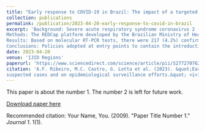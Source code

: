 ```yaml
---
title: "Early response to COVID-19 in Brazil: The impact of a targeted approach to suspected cases and on epidemiological surveillance efforts"
collection: publications
permalink: /publication/2023-04-20-early-response-to-covid-in-brazil
excerpt: 'Background: Severe acute respiratory syndrome coronavirus 2 (SARS-CoV-2) entered Brazil before travel restrictions and border closures were imposed. This study reports the characteristics of suspected and confirmed coronavirus disease 2019 (COVID-19) cases among symptomatic international travelers in Brazil and their contacts.
Methods: The REDCap platform developed by the Brazilian Ministry of Health was analyzed to identify and investigate suspected cases of COVID-19 recorded during the period January 1 to March 20, 2020. The impact of Brazil’s targeted approach to suspected cases from specific countries on epidemiological surveillance efforts during the early stages of the COVID-19 pandemic were analyzed.
Results: Based on molecular RT-PCR tests, there were 217 (4.2%) confirmed, 1030 (20.1%) unconfirmed, 722 (14.1%) suspected, and 3157 (61.6%) non-investigated cases among travelers returning from countries included on the alert list for surveillance, as defined by the Ministry of Health. Among the 3372 travelers who went to countries not included on the alert list, there were 66 (2.0%) confirmed, 845 (25.3%) unconfirmed, 521 (15.6%) suspected, and 1914 (57.2%) non-investigated cases. A comparison of the characteristics of confirmed cases returning from alert and non-alert countries did not reveal a statistically significant difference in symptoms. Almost half of the hospitalized travelers with known travel dates and hospitalization status (53.6%) were inbound from countries not included on the alert list, and RT-PCR tests were reported for only 30.5%.
Conclusions: Policies adopted at entry points to contain the introduction of SARS-CoV-2 in Brazil were not ideal. An analysis of the early response shows that surveillance of travelers, including testing strategies, data standards, and reporting systems, was insufficient.'
date: 2023-04-20
venue: 'IJID Regions'
paperurl: 'https://www.sciencedirect.com/science/article/pii/S2772707623000528?via%3Dihub'
citation: 'A.F. Ribeiro, M.C. Castro, G. Lotta et al. (2023). &quot;Early response to COVID-19 in Brazil: The impact of a targeted approach to
suspected cases and on epidemiological surveillance efforts.&quot; <i>IJID Regions</i>. 7 242-251.'
---
```

This paper is about the number 1. The number 2 is left for future work.

[Download paper here](http://academicpages.github.io/files/2023-04-20-early-response-to-covid-in-brazil.pdf)

Recommended citation: Your Name, You. (2009). "Paper Title Number 1." <i>Journal 1</i>. 1(1).